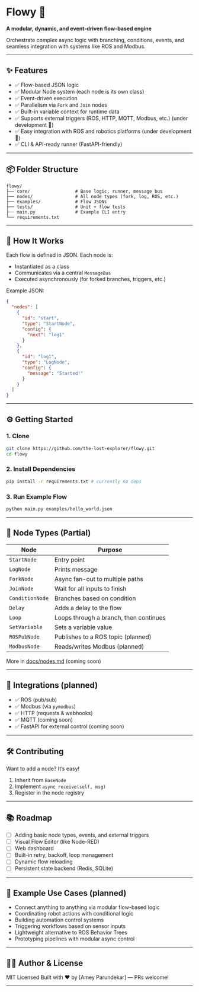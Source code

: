 # Flowy 🌊

**A modular, dynamic, and event-driven flow-based engine**

Orchestrate complex async logic with branching, conditions, events, and seamless integration with systems like ROS and Modbus.

---
## ✨ Features

* ✅ Flow-based JSON logic
* ✅ Modular Node system (each node is its own class)
* ✅ Event-driven execution
* ✅ Parallelism via `Fork` and `Join` nodes
* ✅ Built-in variable context for runtime data
* ✅ Supports external triggers (ROS, HTTP, MQTT, Modbus, etc.) (under development 🔧)
* ✅ Easy integration with ROS and robotics platforms (under development 🔧)
* ✅ CLI & API-ready runner (FastAPI-friendly)

---

## 📦 Folder Structure

```
flowy/
├── core/                 # Base logic, runner, message bus
├── nodes/                # All node types (fork, log, ROS, etc.)
├── examples/             # Flow JSONs
├── tests/                # Unit + flow tests
├── main.py               # Example CLI entry
└── requirements.txt
```

---

## 🧠 How It Works

Each flow is defined in JSON. Each node is:
* Instantiated as a class
* Communicates via a central `MessageBus`
* Executed asynchronously (for forked branches, triggers, etc.)

Example JSON:

```json
{
  "nodes": [
    {
      "id": "start",
      "type": "StartNode",
      "config": {
        "next": "log1"
      }
    },
    {
      "id": "log1",
      "type": "LogNode",
      "config": {
        "message": "Started!"
      }
    }
  ]
}
```

---

## ⚙️ Getting Started

### 1. Clone

```bash
git clone https://github.com/the-lost-explorer/flowy.git
cd flowy
```

### 2. Install Dependencies

```bash
pip install -r requirements.txt # currently no deps
```

### 3. Run Example Flow

```bash
python main.py examples/hello_world.json
```

---

## 🧩 Node Types (Partial)

| Node           | Purpose                         |
| -------------- | ------------------------------- |
| `StartNode`    | Entry point                     |
| `LogNode`      | Prints message                  |
| `ForkNode`     | Async fan-out to multiple paths |
| `JoinNode`     | Wait for all inputs to finish   |
| `ConditionNode`| Branches based on condition     |
| `Delay`        | Adds a delay to the flow        |
| `Loop`         | Loops through a branch, then continues |
| `SetVariable`  | Sets a variable value           |
| `ROSPubNode`   | Publishes to a ROS topic (planned) |
| `ModbusNode`   | Reads/writes Modbus (planned)   |

More in [docs/nodes.md](docs/nodes.md) (coming soon)

---

## 🔌 Integrations (planned)

* ✅ ROS (pub/sub)
* ✅ Modbus (via `pymodbus`)
* ✅ HTTP (requests & webhooks)
* ✅ MQTT (coming soon)
* ✅ FastAPI for external control (coming soon)

---

## 🛠️ Contributing

Want to add a node? It’s easy!

1. Inherit from `BaseNode`
2. Implement `async receive(self, msg)`
3. Register in the node registry

---

## 📚 Roadmap

* [ ] Adding basic node types, events, and external triggers
* [ ] Visual Flow Editor (like Node-RED)
* [ ] Web dashboard
* [ ] Built-in retry, backoff, loop management
* [ ] Dynamic flow reloading
* [ ] Persistent state backend (Redis, SQLite)

---

## 💬 Example Use Cases (planned)

* Connect anything to anything via modular flow-based logic
* Coordinating robot actions with conditional logic
* Building automation control systems
* Triggering workflows based on sensor inputs
* Lightweight alternative to ROS Behavior Trees
* Prototyping pipelines with modular async control

---

## 🧑‍💻 Author & License

MIT Licensed
Built with ❤️ by \[Amey Parundekar] — PRs welcome!

---
